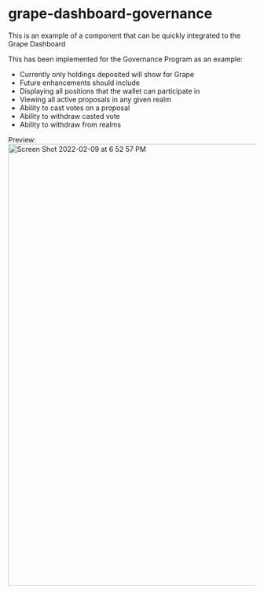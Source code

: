 # grape-dashboard-governance
This is an example of a component that can be quickly integrated to the Grape Dashboard

This has been implemented for the Governance Program as an example:

- Currently only holdings deposited will show for Grape
- Future enhancements should include
-   Displaying all positions that the wallet can participate in
-   Viewing all active proposals in any given realm
-   Ability to cast votes on a proposal
-   Ability to withdraw casted vote
-   Ability to withdraw from realms


Preview:
<img width="899" alt="Screen Shot 2022-02-09 at 6 52 57 PM" src="https://user-images.githubusercontent.com/13381905/153249688-d306e93d-7d56-4f65-b467-c28e2b12209c.png">

